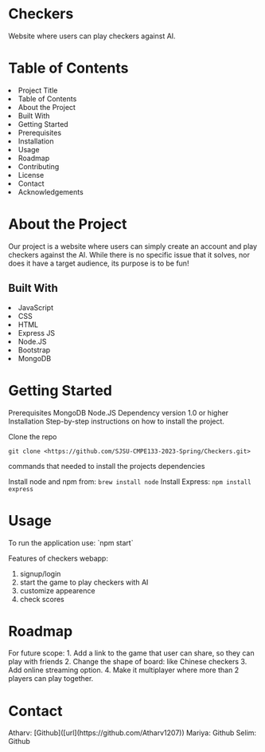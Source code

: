 # Checkers
Website where users can play checkers against AI.

<h1>Table of Contents</h1>
<li>Project Title</li>
<li>Table of Contents</li>
<li>About the Project</li>
<li>Built With</li>
<li>Getting Started</li>
<li>Prerequisites</li>
<li>Installation</li>
<li>Usage</li>
<li>Roadmap</li>
<li>Contributing</li>
<li>License</li>
<li>Contact</li>
<li>Acknowledgements</li>
  <h1>About the Project </h1>
Our project is a website where users can simply create an account and play checkers against the AI. While there is no specific issue that it solves, nor does it have a target audience, its purpose is to be fun!

<h2>Built With</h2>
<li>JavaScript</li>
<li>CSS</li>
<li>HTML</li>
<li>Express JS</li>
<li>Node.JS</li>
<li>Bootstrap</li>
<li>MongoDB</li>


<h1>Getting Started</h1>

Prerequisites
MongoDB
Node.JS
Dependency version 1.0 or higher
Installation
Step-by-step instructions on how to install the project.

Clone the repo

`git clone <https://github.com/SJSU-CMPE133-2023-Spring/Checkers.git>`


commands that needed to install the projects dependencies

Install node and npm from: `brew install node`
Install Express: `npm install express`


<h1>Usage</h1>
To run the application use: `npm start`

Features of checkers webapp:
1. signup/login
2. start the game to play checkers with AI
3. customize appearence
4. check scores

<h1>Roadmap</h1>
For future scope:
1. Add a link to the game that user can share, so they can play with friends
2. Change the shape of board: like Chinese checkers 
3. Add online streaming option.
4. Make it multiplayer where more than 2 players can play together.

<h1>Contact</h1>
Atharv: [Github]([url](https://github.com/Atharv1207))
Mariya: Github
Selim: Github

